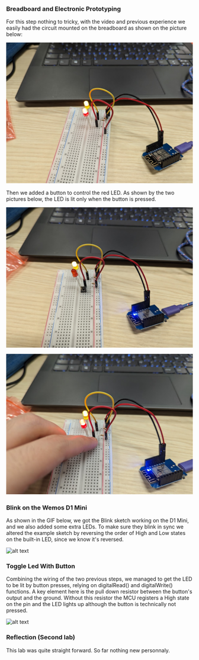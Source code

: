### Breadboard and Electronic Prototyping

For this step nothing to tricky, with the video and previous experience we easily had the circuit mounted on the breadboard as shown on the picture below:

![alt text](../../Pictures/Week_2/breadboard_circuit.jpg)

Then we added a button to control the red LED. As shown by the two pictures below, the LED is lit only when the button is pressed.

![alt text](../../Pictures/Week_2/breadboard_button_off.jpg)

![alt text](../../Pictures/Week_2/breadboard_button_on.jpg)

### Blink on the Wemos D1 Mini

As shown in the GIF below, we got the Blink sketch working on the D1 Mini, and we also added some extra LEDs. To make sure they blink in sync we altered the example sketch by reversing the order of High and Low states on the built-in LED, since we know it's reversed.

![alt text](../../Pictures/Week_2/blink.gif)


### Toggle Led With Button

Combining the wiring of the two previous steps, we managed to get the LED to be lit by button presses, relying on digitalRead() and digitalWrite() functions. A key element here is the pull down resistor between the button's output and the ground. Without this resistor the MCU registers a High state on the pin and the LED lights up although the button is technically not pressed. 

![alt text](../../Pictures/Week_2/button.gif)


### Reflection (Second lab)

This lab was quite straight forward. So far nothing new personnaly.